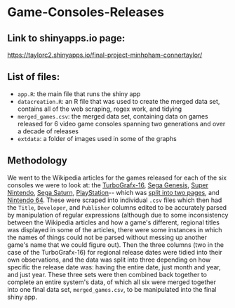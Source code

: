 # Game-Consoles-Releases

## Link to shinyapps.io page:
https://taylorc2.shinyapps.io/final-project-minhpham-connertaylor/

## List of files:
* `app.R`: the main file that runs the shiny app
* `datacreation.R`: an R file that was used to create the merged data set, contains all of the web scraping, regex work, and tidying
* `merged_games.csv`: the merged data set, containing data on games released for 6 video game consoles spanning two generations and over a decade of releases
* `extdata`: a folder of images used in some of the graphs

## Methodology
We went to the Wikipedia articles for the games released for each of the six consoles we were to look at: the [TurboGrafx-16](https://en.wikipedia.org/wiki/List_of_TurboGrafx-16_games), [Sega Genesis](https://en.wikipedia.org/wiki/List_of_Sega_Genesis_games), [Super Nintendo](https://en.wikipedia.org/wiki/List_of_Super_Nintendo_Entertainment_System_games), [Sega Saturn](https://en.wikipedia.org/wiki/List_of_Sega_Saturn_games), [PlayStation](https://en.wikipedia.org/wiki/List_of_PlayStation_games_(A%E2%80%93L))-- which was [split into two pages](https://en.wikipedia.org/wiki/List_of_PlayStation_games_(M%E2%80%93Z)), and [Nintendo 64](https://en.wikipedia.org/wiki/List_of_Nintendo_64_games). These were scraped into individual `.csv` files which then had the `Title`, `Developer`, and `Publisher` columns edited to be accurately parsed by manipulation of regular expressions (although due to some inconsistency between the Wikipedia articles and how a game's different, regional titles was displayed in some of the articles, there were some instances in which the names of things could not be parsed without messing up another game's name that we could figure out). Then the three columns (two in the case of the TurboGrafx-16) for regional release dates were tidied into their own observations, and the data was split into three depending on how specific the release date was: having the entire date, just month and year, and just year. These three sets were then combined back together to complete an entire system's data, of which all six were merged together into one final data set, `merged_games.csv`, to be manipulated into the final shiny app.
